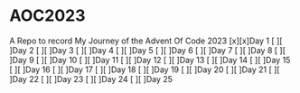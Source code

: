 # AOC2023
A Repo to record My Journey of the Advent Of Code 2023
[x][x]Day 1 
[ ][ ]Day 2
[ ][ ]Day 3
[ ][ ]Day 4
[ ][ ]Day 5
[ ][ ]Day 6
[ ][ ]Day 7
[ ][ ]Day 8
[ ][ ]Day 9
[ ][ ]Day 10
[ ][ ]Day 11
[ ][ ]Day 12
[ ][ ]Day 13
[ ][ ]Day 14
[ ][ ]Day 15
[ ][ ]Day 16
[ ][ ]Day 17
[ ][ ]Day 18
[ ][ ]Day 19
[ ][ ]Day 20
[ ][ ]Day 21
[ ][ ]Day 22
[ ][ ]Day 23
[ ][ ]Day 24
[ ][ ]Day 25
